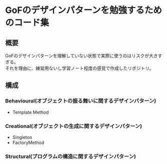 ﻿# GoFのデザインパターンを勉強するためのコード集
## 概要
GoFのデザインパターンを理解していない状態で実際に使うのはリスクが大きすぎる。  
それを理由に、練習用ないし学習ノート程度の感覚で作成したリポジトリ。  
## 構成
### Behavioural(オブジェクトの振る舞いに関するデザインパターン)
- Template Method

### Creational(オブジェクトの生成に関するデザインパターン)
- Singleton
- FactoryMethod

### Structural(プログラムの構造に関するデザインパターン)